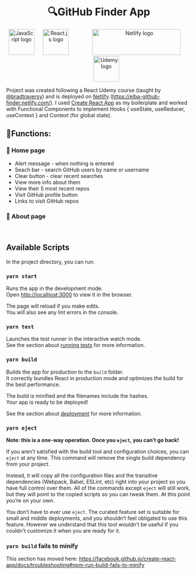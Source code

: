 <h1 align="center"> 🔍GitHub Finder App </h1>

<p align="center">
<a href="https://www.javascript.com/"><img src="https://upload.wikimedia.org/wikipedia/commons/6/6a/JavaScript-logo.png" title="JavaScript" alt="JavaScript logo" width="70px" height="70px"></a>
&nbsp; &nbsp; &nbsp;<a href="https://github.com/facebook/react"><img src="https://cdn4.iconfinder.com/data/icons/logos-3/600/React.js_logo-512.png" title="React.js" alt="React.js logo" width="70px" height="70px"></a>
&nbsp; &nbsp; &nbsp;<a href="https://www.netlify.com/"><img src="https://www.netlify.com/img/press/logos/full-logo-light.png" title="Netlify" alt="Netlify logo" width="240px" height="70px" style="padding-left: 40px"></a>
&nbsp; &nbsp; &nbsp;<a href="https://www.udemy.com/"><img src="https://www.pipelinersales.com/wp-content/uploads/2019/06/large-udemy.jpg" title="Udemy" alt="Udemy logo" width="70px" height="70px" style="padding-left: 40px"></a>
</p>

Project was created following a React Udemy course (taught by [@bradtraversy](https://github.com/bradtraversy)) and is deployed on [Netlify](https://elba-github-finder.netlify.com/) (https://elba-github-finder.netlify.com/). I used [Create React App](https://github.com/facebook/create-react-app) as my boilerplate and worked with Functional Components to implement Hooks { useState, useReducer, useContext } and Context (for global state).

## 🔨Functions:

### 📄 Home page
<ul>
  
  <li>    Alert message - when nothing is entered
  <li>    Seach bar - search GitHub users by name or username
  <li>    Clear button - clear recent searches
  <li>    View more info about them
  <li>    View their 5 most recent repos
  <li>    Visit GitHub profile button
  <li>    Links to visit GitHub repos
</ul>

### 📄 About page

<br>

## Available Scripts

In the project directory, you can run:

### `yarn start`

Runs the app in the development mode.<br />
Open [http://localhost:3000](http://localhost:3000) to view it in the browser.

The page will reload if you make edits.<br />
You will also see any lint errors in the console.

### `yarn test`

Launches the test runner in the interactive watch mode.<br />
See the section about [running tests](https://facebook.github.io/create-react-app/docs/running-tests) for more information.

### `yarn build`

Builds the app for production to the `build` folder.<br />
It correctly bundles React in production mode and optimizes the build for the best performance.

The build is minified and the filenames include the hashes.<br />
Your app is ready to be deployed!

See the section about [deployment](https://facebook.github.io/create-react-app/docs/deployment) for more information.

### `yarn eject`

**Note: this is a one-way operation. Once you `eject`, you can’t go back!**

If you aren’t satisfied with the build tool and configuration choices, you can `eject` at any time. This command will remove the single build dependency from your project.

Instead, it will copy all the configuration files and the transitive dependencies (Webpack, Babel, ESLint, etc) right into your project so you have full control over them. All of the commands except `eject` will still work, but they will point to the copied scripts so you can tweak them. At this point you’re on your own.

You don’t have to ever use `eject`. The curated feature set is suitable for small and middle deployments, and you shouldn’t feel obligated to use this feature. However we understand that this tool wouldn’t be useful if you couldn’t customize it when you are ready for it.

### `yarn build` fails to minify

This section has moved here: https://facebook.github.io/create-react-app/docs/troubleshooting#npm-run-build-fails-to-minify
